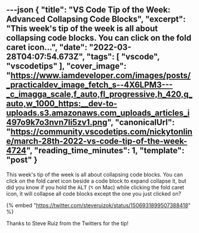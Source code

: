 ---json
{
  "title": "VS Code Tip of the Week: Advanced Collapsing Code Blocks",
  "excerpt": "This week's tip of the week is all about collapsing code blocks. You can click on the fold caret icon...",
  "date": "2022-03-28T04:07:54.673Z",
  "tags": [
    "vscode",
    "vscodetips"
  ],
  "cover_image": "https://www.iamdeveloper.com/images/posts/_practicaldev_image_fetch_s--4X6LPM3---_c_imagga_scale,f_auto,fl_progressive,h_420,q_auto,w_1000_https:__dev-to-uploads.s3.amazonaws.com_uploads_articles_i497o9k7o3nvn7li5zv1.png",
  "canonicalUrl": "https://community.vscodetips.com/nickytonline/march-28th-2022-vs-code-tip-of-the-week-4724",
  "reading_time_minutes": 1,
  "template": "post"
}
---

This week's tip of the week is all about collapsing code blocks. You can click on the fold caret icon beside a code block to expand collapse it, but did you know if you hold the <kbd>ALT</kbd> (<kbd>⌥</kbd> on Mac) while clicking the fold caret icon, it will collapse all code blocks except the one you just clicked on?

{% embed "https://twitter.com/steveruizok/status/1506931899507388418" %}

Thanks to Steve Ruiz from the Twitters for the tip!
